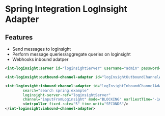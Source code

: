 # Spring Integration LogInsight Adapter

## Features
* Send messages to loginsight
* Perform message queries/aggregate queries on loginsight
* Webhooks inbound adatper

```xml
<int-loginsight:server id="loginsightServer" username="admin" password="password" timeout="5000" host="loginsight.vmware.com" port="9000" ingestion-port="9583" agent-id=""/>

<int-loginsight:outbound-channel-adapter id="logInsightOutboundChannelAdapter" channel="outputToLogInsight" loginsight-server-ref="loginsightServer"/>

<int-loginsight:inbound-channel-adapter id="logInsightInboundChannelAdapter"
        search="search spring:example"
        loginsight-server-ref="loginsightServer"
        channel="inputFromLoginsight" mode="BLOCKING" earliestTime="-1d" latestTime="now" initEarliestTime="-1d">
        <int:poller fixed-rate="5" time-unit="SECONDS"/>
</int-loginsight:inbound-channel-adapter>
    
```



